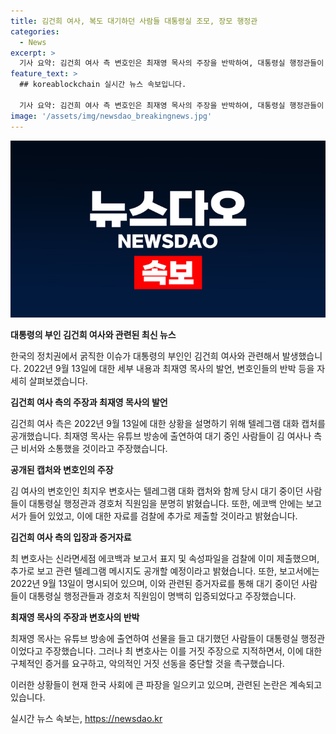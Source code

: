 ```yaml
---
title: 김건희 여사, 복도 대기하던 사람들 대통령실 조모, 장모 행정관
categories:
  - News
excerpt: >
  기사 요약: 김건희 여사 측 변호인은 최재영 목사의 주장을 반박하여, 대통령실 행정관들이 에코백과 보고서를 검찰에 제출한 사실을 공개했다. 최 목사는 유튜브 방송에서 대통령실 행정관의 텔레그램 대화 내용을 요구하고, 김 여사 측은 텔레그램 대화 캡처를 최초로 공개했다. 또한, 에코백과 보고서의 내용을 입증했으며, 최 목사의 주장을 거짓 선동이라고 주장했다. 최 목사는 이에 답변하여, 텔레그램 대화와 에코백에 대한 사진을 비교하고, 공격적인 행복하는 방식을 거부했다.
feature_text: >
  ## koreablockchain 실시간 뉴스 속보입니다.

  기사 요약: 김건희 여사 측 변호인은 최재영 목사의 주장을 반박하여, 대통령실 행정관들이 에코백과 보고서를 검찰에 제출한 사실을 공개했다. 최 목사는 유튜브 방송에서 대통령실 행정관의 텔레그램 대화 내용을 요구하고, 김 여사 측은 텔레그램 대화 캡처를 최초로 공개했다. 또한, 에코백과 보고서의 내용을 입증했으며, 최 목사의 주장을 거짓 선동이라고 주장했다. 최 목사는 이에 답변하여, 텔레그램 대화와 에코백에 대한 사진을 비교하고, 공격적인 행복하는 방식을 거부했다.
image: '/assets/img/newsdao_breakingnews.jpg'
---
```


<p><img src="/assets/img/newsdao_breakingnews.jpg" alt="koreablockchain 속보" /></p>

<p><strong>대통령의 부인 김건희 여사와 관련된 최신 뉴스</strong></p>

<p>한국의 정치권에서 굵직한 이슈가 대통령의 부인인 김건희 여사와 관련해서 발생했습니다. 2022년 9월 13일에 대한 세부 내용과 최재영 목사의 발언, 변호인들의 반박 등을 자세히 살펴보겠습니다. </p>

<p><strong>김건희 여사 측의 주장과 최재영 목사의 발언</strong></p>

<p>김건희 여사 측은 2022년 9월 13일에 대한 상황을 설명하기 위해 텔레그램 대화 캡처를 공개했습니다. 최재영 목사는 유튜브 방송에 출연하여 대기 중인 사람들이 김 여사나 측근 비서와 소통했을 것이라고 주장했습니다.</p>

<p><strong>공개된 캡처와 변호인의 주장</strong></p>

<p>김 여사의 변호인인 최지우 변호사는 텔레그램 대화 캡처와 함께 당시 대기 중이던 사람들이 대통령실 행정관과 경호처 직원임을 분명히 밝혔습니다. 또한, 에코백 안에는 보고서가 들어 있었고, 이에 대한 자료를 검찰에 추가로 제출할 것이라고 밝혔습니다.</p>

<p><strong>김건희 여사 측의 입장과 증거자료</strong></p>

<p>최 변호사는 신라면세점 에코백과 보고서 표지 및 속성파일을 검찰에 이미 제출했으며, 추가로 보고 관련 텔레그램 메시지도 공개할 예정이라고 밝혔습니다. 또한, 보고서에는 2022년 9월 13일이 명시되어 있으며, 이와 관련된 증거자료를 통해 대기 중이던 사람들이 대통령실 행정관들과 경호처 직원임이 명백히 입증되었다고 주장했습니다.</p>

<p><strong>최재영 목사의 주장과 변호사의 반박</strong></p>

<p>최재영 목사는 유튜브 방송에 출연하여 선물을 들고 대기했던 사람들이 대통령실 행정관이었다고 주장했습니다. 그러나 최 변호사는 이를 거짓 주장으로 지적하면서, 이에 대한 구체적인 증거를 요구하고, 악의적인 거짓 선동을 중단할 것을 촉구했습니다.</p>

<p>이러한 상황들이 현재 한국 사회에 큰 파장을 일으키고 있으며, 관련된 논란은 계속되고 있습니다.</p>
실시간 뉴스 속보는, <a href="https://newsdao.kr" rel="dofollow">https://newsdao.kr</a>


